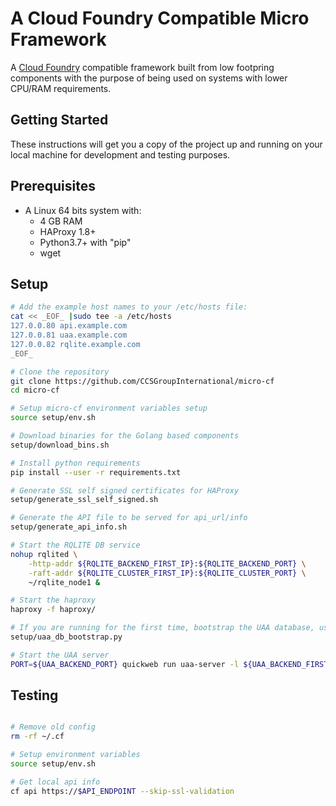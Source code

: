 # A Cloud Foundry Compatible Micro Framework

A [Cloud Foundry] compatible framework built from low footpring components with the purpose of being used on systems with lower CPU/RAM requirements.

[Cloud Foundry]: https://www.cloudfoundry.org/

## Getting Started

These instructions will get you a copy of the project up and running on your local machine for development and testing purposes.

## Prerequisites
- A Linux 64 bits system with:
    - 4 GB RAM
    - HAProxy 1.8+
    - Python3.7+ with "pip"
    - wget

## Setup

```sh
# Add the example host names to your /etc/hosts file:
cat << _EOF_ |sudo tee -a /etc/hosts
127.0.0.80 api.example.com
127.0.0.81 uaa.example.com
127.0.0.82 rqlite.example.com
_EOF_

# Clone the repository
git clone https://github.com/CCSGroupInternational/micro-cf
cd micro-cf

# Setup micro-cf environment variables setup
source setup/env.sh     

# Download binaries for the Golang based components
setup/download_bins.sh

# Install python requirements
pip install --user -r requirements.txt 

# Generate SSL self signed certificates for HAProxy
setup/generate_ssl_self_signed.sh

# Generate the API file to be served for api_url/info
setup/generate_api_info.sh

# Start the RQLITE DB service
nohup rqlited \
    -http-addr ${RQLITE_BACKEND_FIRST_IP}:${RQLITE_BACKEND_PORT} \
    -raft-addr ${RQLITE_CLUSTER_FIRST_IP}:${RQLITE_CLUSTER_PORT} \
    ~/rqlite_node1 &

# Start the haproxy
haproxy -f haproxy/

# If you are running for the first time, bootstrap the UAA database, using:
setup/uaa_db_bootstrap.py

# Start the UAA server
PORT=${UAA_BACKEND_PORT} quickweb run uaa-server -l ${UAA_BACKEND_FIRST_IP} 
```

## Testing

```sh

# Remove old config
rm -rf ~/.cf

# Setup environment variables
source setup/env.sh

# Get local api info
cf api https://$API_ENDPOINT --skip-ssl-validation
```
